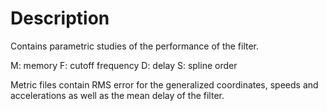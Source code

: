 # Description

Contains parametric studies of the performance of the filter.

M: memory
F: cutoff frequency
D: delay
S: spline order

Metric files contain RMS error for the generalized coordinates, speeds
and accelerations as well as the mean delay of the filter.
